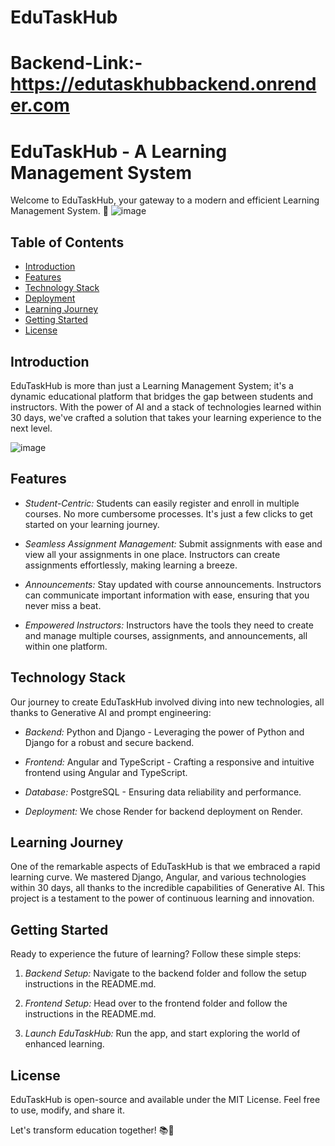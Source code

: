 # EduTaskHub

# Backend-Link:- https://edutaskhubbackend.onrender.com

# EduTaskHub - A Learning Management System

Welcome to EduTaskHub, your gateway to a modern and efficient Learning Management System. 🚀
![image](https://github.com/MSaifKhan01/EduTaskHub/assets/119418918/31ae6cf6-4ce0-46ba-ac1b-71f865ed5750)


## Table of Contents
- [Introduction](#introduction)
- [Features](#features)
- [Technology Stack](#technology-stack)
- [Deployment](#deployment)
- [Learning Journey](#learning-journey)
- [Getting Started](#getting-started)
- [License](#license)

## Introduction

EduTaskHub is more than just a Learning Management System; it's a dynamic educational platform that bridges the gap between students and instructors. With the power of AI and a stack of technologies learned within 30 days, we've crafted a solution that takes your learning experience to the next level.

![image](https://github.com/MSaifKhan01/EduTaskHub/assets/119418918/47f40916-d4e7-4345-ba58-adcfe8fdee80)


## Features


- *Student-Centric:* Students can easily register and enroll in multiple courses. No more cumbersome processes. It's just a few clicks to get started on your learning journey.

- *Seamless Assignment Management:* Submit assignments with ease and view all your assignments in one place. Instructors can create assignments effortlessly, making learning a breeze.

- *Announcements:* Stay updated with course announcements. Instructors can communicate important information with ease, ensuring that you never miss a beat.

- *Empowered Instructors:* Instructors have the tools they need to create and manage multiple courses, assignments, and announcements, all within one platform.

## Technology Stack

Our journey to create EduTaskHub involved diving into new technologies, all thanks to Generative AI and prompt engineering:

- *Backend:* Python and Django - Leveraging the power of Python and Django for a robust and secure backend.

- *Frontend:* Angular and TypeScript - Crafting a responsive and intuitive frontend using Angular and TypeScript.

- *Database:* PostgreSQL - Ensuring data reliability and performance.

- *Deployment:* We chose Render for backend deployment  on Render.

## Learning Journey

One of the remarkable aspects of EduTaskHub is that we embraced a rapid learning curve. We mastered Django, Angular, and various technologies within 30 days, all thanks to the incredible capabilities of Generative AI. This project is a testament to the power of continuous learning and innovation.

## Getting Started

Ready to experience the future of learning? Follow these simple steps:

1. *Backend Setup:* Navigate to the backend folder and follow the setup instructions in the README.md.

2. *Frontend Setup:* Head over to the frontend folder and follow the instructions in the README.md.

3. *Launch EduTaskHub:* Run the app, and start exploring the world of enhanced learning.



## License

EduTaskHub is open-source and available under the MIT License. Feel free to use, modify, and share it.

Let's transform education together! 📚🌟
